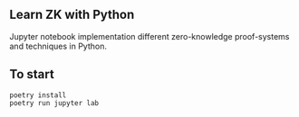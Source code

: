 ## Learn ZK with Python

Jupyter notebook implementation different zero-knowledge proof-systems and techniques in Python.


## To start

```
poetry install
poetry run jupyter lab
```

